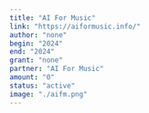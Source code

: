 ```yaml
---
title: "AI For Music"
link: "https://aiformusic.info/"
author: "none"
begin: "2024"
end: "2024"
grant: "none"
partner: "AI For Music"
amount: "0"
status: "active"
image: "./aifm.png"
---
```



